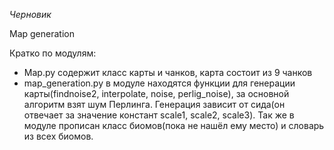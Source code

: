 _Черновик_

Map generation

Кратко по модулям:
- Map.py содержит класс карты и чанков, карта состоит из 9 чанков
- map_generation.py в модуле находятся функции для генерации карты(findnoise2, interpolate, noise, perlig_noise), за основной алгоритм взят шум Перлинга. Генерация зависит от сида(он отвечает за значение констант scale1, scale2, scale3).
  Так же в модуле прописан класс биомов(пока не нашёл ему место) и словарь из всех биомов.
